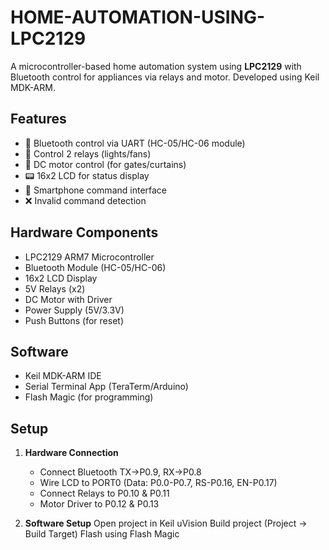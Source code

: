 # HOME-AUTOMATION-USING-LPC2129

A microcontroller-based home automation system using **LPC2129** with Bluetooth control for appliances via relays and motor. Developed using Keil MDK-ARM.

## Features
- 📶 Bluetooth control via UART (HC-05/HC-06 module)
- 🔌 Control 2 relays (lights/fans)
- 🚪 DC motor control (for gates/curtains)
- 📟 16x2 LCD for status display
- 📲 Smartphone command interface
- ❌ Invalid command detection

## Hardware Components
- LPC2129 ARM7 Microcontroller
- Bluetooth Module (HC-05/HC-06)
- 16x2 LCD Display
- 5V Relays (x2)
- DC Motor with Driver
- Power Supply (5V/3.3V)
- Push Buttons (for reset)

## Software
- Keil MDK-ARM IDE
- Serial Terminal App (TeraTerm/Arduino)
- Flash Magic (for programming)

## Setup
1. **Hardware Connection**
   - Connect Bluetooth TX->P0.9, RX->P0.8
   - Wire LCD to PORT0 (Data: P0.0-P0.7, RS-P0.16, EN-P0.17)
   - Connect Relays to P0.10 & P0.11
   - Motor Driver to P0.12 & P0.13

2. **Software Setup**
   Open project in Keil uVision
   Build project (Project -> Build Target)
   Flash using Flash Magic
